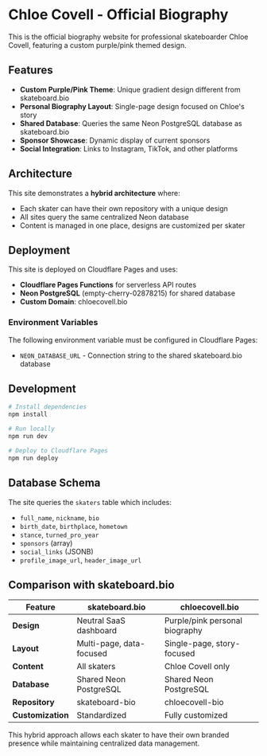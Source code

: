 # Chloe Covell - Official Biography

This is the official biography website for professional skateboarder Chloe Covell, featuring a custom purple/pink themed design.

## Features

- **Custom Purple/Pink Theme**: Unique gradient design different from skateboard.bio
- **Personal Biography Layout**: Single-page design focused on Chloe's story
- **Shared Database**: Queries the same Neon PostgreSQL database as skateboard.bio
- **Sponsor Showcase**: Dynamic display of current sponsors
- **Social Integration**: Links to Instagram, TikTok, and other platforms

## Architecture

This site demonstrates a **hybrid architecture** where:
- Each skater can have their own repository with a unique design
- All sites query the same centralized Neon database
- Content is managed in one place, designs are customized per skater

## Deployment

This site is deployed on Cloudflare Pages and uses:
- **Cloudflare Pages Functions** for serverless API routes
- **Neon PostgreSQL** (empty-cherry-02878215) for shared database
- **Custom Domain**: chloecovell.bio

### Environment Variables

The following environment variable must be configured in Cloudflare Pages:
- `NEON_DATABASE_URL` - Connection string to the shared skateboard.bio database

## Development

```bash
# Install dependencies
npm install

# Run locally
npm run dev

# Deploy to Cloudflare Pages
npm run deploy
```

## Database Schema

The site queries the `skaters` table which includes:
- `full_name`, `nickname`, `bio`
- `birth_date`, `birthplace`, `hometown`
- `stance`, `turned_pro_year`
- `sponsors` (array)
- `social_links` (JSONB)
- `profile_image_url`, `header_image_url`

## Comparison with skateboard.bio

| Feature | skateboard.bio | chloecovell.bio |
|---------|---------------|-----------------|
| **Design** | Neutral SaaS dashboard | Purple/pink personal biography |
| **Layout** | Multi-page, data-focused | Single-page, story-focused |
| **Content** | All skaters | Chloe Covell only |
| **Database** | Shared Neon PostgreSQL | Shared Neon PostgreSQL |
| **Repository** | skateboard-bio | chloecovell-bio |
| **Customization** | Standardized | Fully customized |

This hybrid approach allows each skater to have their own branded presence while maintaining centralized data management.
